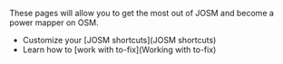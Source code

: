 These pages will allow you to get the most out of JOSM and become a power mapper on OSM.

- Customize your [JOSM shortcuts](JOSM shortcuts)
- Learn how to [work with to-fix](Working with to-fix)